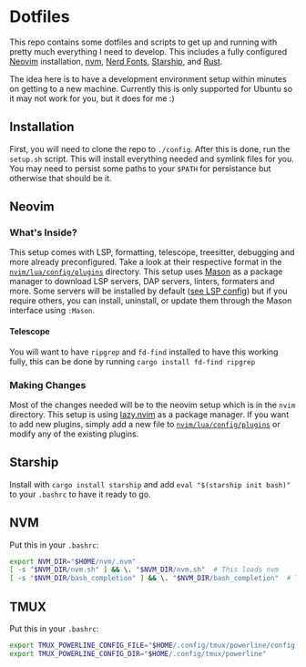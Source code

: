 # Dotfiles

This repo contains some dotfiles and scripts to get up and running with pretty
much everything I need to develop. This includes a fully configured
[Neovim](https://neovim.io/) installation, [nvm](https://github.com/nvm-sh/nvm),
[Nerd Fonts](https://www.nerdfonts.com/), [Starship](https://starship.rs), and
[Rust](https://www.rust-lang.org/).

The idea here is to have a development environment setup within minutes on
getting to a new machine. Currently this is only supported for Ubuntu so it may
not work for you, but it does for me :)

## Installation

First, you will need to clone the repo to `./config`. After this is done, run
the `setup.sh` script. This will install everything needed and symlink files for
you. You may need to persist some paths to your `$PATH` for persistance but
otherwise that should be it.

## Neovim

### What's Inside?

This setup comes with LSP, formatting, telescope, treesitter, debugging and more
already preconfigured. Take a look at their respective format in the
[`nvim/lua/config/plugins`](https://github.com/Squshy/dotfiles/tree/main/nvim/lua/config/plugins)
directory. This setup uses [Mason](https://github.com/williamboman/mason.nvim)
as a package manager to download LSP servers, DAP servers, linters, formaters
and more. Some servers will be installed by default
([see LSP config](https://github.com/Squshy/dotfiles/blob/main/nvim/lua/config/plugins/lsp.lua))
but if you require others, you can install, uninstall, or update them through
the Mason interface using `:Mason`.

#### Telescope

You will want to have `ripgrep` and `fd-find` installed to have this working
fully, this can be done by running `cargo install fd-find ripgrep`

### Making Changes

Most of the changes needed will be to the neovim setup which is in the `nvim`
directory. This setup is using [lazy.nvim](https://github.com/folke/lazy.nvim)
as a package manager. If you want to add new plugins, simply add a new file to
[`nvim/lua/config/plugins`](https://github.com/Squshy/dotfiles/tree/main/nvim/lua/config/plugins)
or modify any of the existing plugins.

## Starship

Install with `cargo install starship` and add `eval "$(starship init bash)"` to
your `.bashrc` to have it ready to go.

## NVM

Put this in your `.bashrc`:

```bash
export NVM_DIR="$HOME/nvm/.nvm"
[ -s "$NVM_DIR/nvm.sh" ] && \. "$NVM_DIR/nvm.sh"  # This loads nvm
[ -s "$NVM_DIR/bash_completion" ] && \. "$NVM_DIR/bash_completion"  # This loads nvm bash_completion
```

## TMUX

Put this in your `.bashrc`:

```bash
export TMUX_POWERLINE_CONFIG_FILE="$HOME/.config/tmux/powerline/config.sh"
export TMUX_POWERLINE_CONFIG_DIR="$HOME/.config/tmux/powerline"
```
